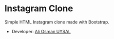 # Instagram Clone
Simple HTML Instagram clone made with Bootstrap.
- Developer: [Ali Osman UYSAL](https://www.linkedin.com/in/aliosmanuysal/)